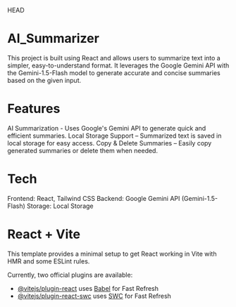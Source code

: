  HEAD
# AI_Summarizer
This project is built using React and allows users to summarize text into a simpler, easy-to-understand format. It leverages the Google Gemini API with the Gemini-1.5-Flash model to generate accurate and concise summaries based on the given input.

# Features
AI Summarization - Uses Google's Gemini API to generate quick and efficient summaries.
Local Storage Support – Summarized text is saved in local storage for easy access.
Copy & Delete Summaries – Easily copy generated summaries or delete them when needed.

# Tech
Frontend: React, Tailwind CSS
Backend: Google Gemini API (Gemini-1.5-Flash)
Storage: Local Storage

# React + Vite
This template provides a minimal setup to get React working in Vite with HMR and some ESLint rules.

Currently, two official plugins are available:

- [@vitejs/plugin-react](https://github.com/vitejs/vite-plugin-react/blob/main/packages/plugin-react/README.md) uses [Babel](https://babeljs.io/) for Fast Refresh
- [@vitejs/plugin-react-swc](https://github.com/vitejs/vite-plugin-react-swc) uses [SWC](https://swc.rs/) for Fast Refresh

